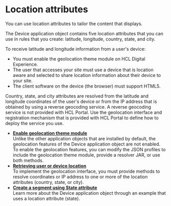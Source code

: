 # Location attributes

You can use location attributes to tailor the content that displays.

The Device application object contains five location attributes that you can use in rules that you create: latitude, longitude, country, state, and city.

To receive latitude and longitude information from a user's device:

-   You must enable the geolocation theme module on HCL Digital Experience.
-   The user that accesses your site must use a device that is location aware and selected to share location information about their device to your site.
-   The client software on the device \(the browser\) must support HTML5.

Country, state, and city attributes are resolved from the latitude and longitude coordinates of the user's device or from the IP address that is obtained by using a reverse geocoding service. A reverse geocoding service is not provided with HCL Portal. Use the geolocation interface and registration mechanism that is provided with HCL Portal to define how to deploy the service you use.

-   **[Enable geolocation theme module](targeting_geo_enable.md)**  
Unlike the other application objects that are installed by default, the geolocation features of the Device application object are not enabled. To enable the geolocation features, you can modify the JSON profiles to include the geolocation theme module, provide a resolver JAR, or use both methods.
-   **[Retrieving user or device location](targeting_geo_location.md)**  
To implement the geolocation interface, you must provide methods to resolve coordinates or IP address to one or more of the location attributes \(country, state, or city\).
-   **[Create a segment using State attribute](targeting_geo_example.md)**  
Learn more about the Device application object through an example that uses a location attribute \(state\).


